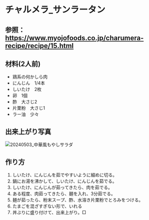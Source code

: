 # チャルメラ_サンラータン

## 参照：https://www.myojofoods.co.jp/charumera-recipe/recipe/15.html



## 材料(2人前)

- 鶏系の何かしら肉　
- にんじん　1/4本
- しいたけ　2枚
- 卵　1個
- 酢　大さじ2
- 片栗粉　大さじ1
- ラー油　少々




## 出来上がり写真

![20240503_中華風もやしサラダ](C:\Users\saijo\OneDrive\Documents\02_recipe\pic\20240503_中華風もやしサラダ.png)

## 作り方

1. しいたけ、にんじんを茹でやすいように細めに切る。
2. 鍋にお湯を沸かして、しいたけ、にんじんを茹でる。
3. しいたけ、にんじんが茹ってきたら、肉を茹でる。
4. ある程度、肉茹ってきたら、麺を入れ、3分茹でる。
5. 麺が茹ったら、粉末スープ、酢、水溶き片栗粉でとろみをつける。
6. たまごを混ざすぎない形で、いれる
7. 丼ぶりに盛り付けて、出来上がり。□